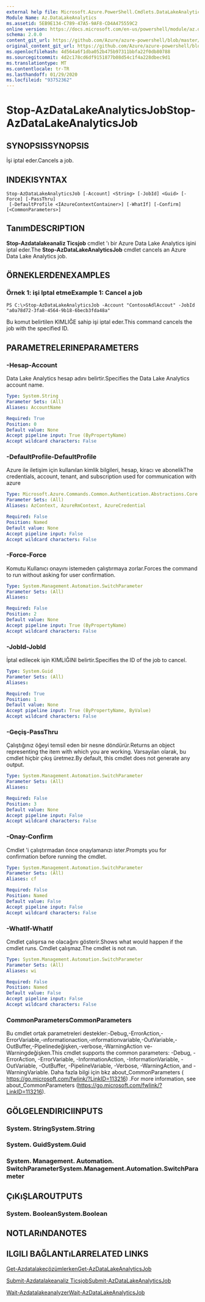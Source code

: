 ```yaml
---
external help file: Microsoft.Azure.PowerShell.Cmdlets.DataLakeAnalytics.dll-Help.xml
Module Name: Az.DataLakeAnalytics
ms.assetid: 5EB9E134-C789-47A5-9AF8-CD4A475559C2
online version: https://docs.microsoft.com/en-us/powershell/module/az.datalakeanalytics/stop-azdatalakeanalyticsjob
schema: 2.0.0
content_git_url: https://github.com/Azure/azure-powershell/blob/master/src/DataLakeAnalytics/DataLakeAnalytics/help/Stop-AzDataLakeAnalyticsJob.md
original_content_git_url: https://github.com/Azure/azure-powershell/blob/master/src/DataLakeAnalytics/DataLakeAnalytics/help/Stop-AzDataLakeAnalyticsJob.md
ms.openlocfilehash: 4d564a6f1dba052b475b97311bbfa22f0db80788
ms.sourcegitcommit: 4d2c178cd6df9151877b08d54c1f4a228dbec9d1
ms.translationtype: MT
ms.contentlocale: tr-TR
ms.lasthandoff: 01/29/2020
ms.locfileid: "93752362"
---
```

# <span data-ttu-id="5814a-101">Stop-AzDataLakeAnalyticsJob</span><span class="sxs-lookup"><span data-stu-id="5814a-101">Stop-AzDataLakeAnalyticsJob</span></span>

## <span data-ttu-id="5814a-102">SYNOPSIS</span><span class="sxs-lookup"><span data-stu-id="5814a-102">SYNOPSIS</span></span>
<span data-ttu-id="5814a-103">İşi iptal eder.</span><span class="sxs-lookup"><span data-stu-id="5814a-103">Cancels a job.</span></span>

## <span data-ttu-id="5814a-104">INDEKI</span><span class="sxs-lookup"><span data-stu-id="5814a-104">SYNTAX</span></span>

```
Stop-AzDataLakeAnalyticsJob [-Account] <String> [-JobId] <Guid> [-Force] [-PassThru]
 [-DefaultProfile <IAzureContextContainer>] [-WhatIf] [-Confirm] [<CommonParameters>]
```

## <span data-ttu-id="5814a-105">Tanım</span><span class="sxs-lookup"><span data-stu-id="5814a-105">DESCRIPTION</span></span>
<span data-ttu-id="5814a-106">**Stop-Azdatalakeanaliz Ticsjob** cmdlet 'ı bir Azure Data Lake Analytics işini iptal eder.</span><span class="sxs-lookup"><span data-stu-id="5814a-106">The **Stop-AzDataLakeAnalyticsJob** cmdlet cancels an Azure Data Lake Analytics job.</span></span>

## <span data-ttu-id="5814a-107">ÖRNEKLERDEN</span><span class="sxs-lookup"><span data-stu-id="5814a-107">EXAMPLES</span></span>

### <span data-ttu-id="5814a-108">Örnek 1: işi Iptal etme</span><span class="sxs-lookup"><span data-stu-id="5814a-108">Example 1: Cancel a job</span></span>
```
PS C:\>Stop-AzDataLakeAnalyticsJob -Account "ContosoAdlAccout" -JobId "a0a78d72-3fa8-4564-9b18-6becb3fda48a"
```

<span data-ttu-id="5814a-109">Bu komut belirtilen KIMLIĞE sahip işi iptal eder.</span><span class="sxs-lookup"><span data-stu-id="5814a-109">This command cancels the job with the specified ID.</span></span>

## <span data-ttu-id="5814a-110">PARAMETRELERINE</span><span class="sxs-lookup"><span data-stu-id="5814a-110">PARAMETERS</span></span>

### <span data-ttu-id="5814a-111">-Hesap</span><span class="sxs-lookup"><span data-stu-id="5814a-111">-Account</span></span>
<span data-ttu-id="5814a-112">Data Lake Analytics hesap adını belirtir.</span><span class="sxs-lookup"><span data-stu-id="5814a-112">Specifies the Data Lake Analytics account name.</span></span>

```yaml
Type: System.String
Parameter Sets: (All)
Aliases: AccountName

Required: True
Position: 0
Default value: None
Accept pipeline input: True (ByPropertyName)
Accept wildcard characters: False
```

### <span data-ttu-id="5814a-113">-DefaultProfile</span><span class="sxs-lookup"><span data-stu-id="5814a-113">-DefaultProfile</span></span>
<span data-ttu-id="5814a-114">Azure ile iletişim için kullanılan kimlik bilgileri, hesap, kiracı ve abonelik</span><span class="sxs-lookup"><span data-stu-id="5814a-114">The credentials, account, tenant, and subscription used for communication with azure</span></span>

```yaml
Type: Microsoft.Azure.Commands.Common.Authentication.Abstractions.Core.IAzureContextContainer
Parameter Sets: (All)
Aliases: AzContext, AzureRmContext, AzureCredential

Required: False
Position: Named
Default value: None
Accept pipeline input: False
Accept wildcard characters: False
```

### <span data-ttu-id="5814a-115">-Force</span><span class="sxs-lookup"><span data-stu-id="5814a-115">-Force</span></span>
<span data-ttu-id="5814a-116">Komutu Kullanıcı onayını istemeden çalıştırmaya zorlar.</span><span class="sxs-lookup"><span data-stu-id="5814a-116">Forces the command to run without asking for user confirmation.</span></span>

```yaml
Type: System.Management.Automation.SwitchParameter
Parameter Sets: (All)
Aliases:

Required: False
Position: 2
Default value: None
Accept pipeline input: True (ByPropertyName)
Accept wildcard characters: False
```

### <span data-ttu-id="5814a-117">-JobId</span><span class="sxs-lookup"><span data-stu-id="5814a-117">-JobId</span></span>
<span data-ttu-id="5814a-118">İptal edilecek işin KIMLIĞINI belirtir.</span><span class="sxs-lookup"><span data-stu-id="5814a-118">Specifies the ID of the job to cancel.</span></span>

```yaml
Type: System.Guid
Parameter Sets: (All)
Aliases:

Required: True
Position: 1
Default value: None
Accept pipeline input: True (ByPropertyName, ByValue)
Accept wildcard characters: False
```

### <span data-ttu-id="5814a-119">-Geçiş</span><span class="sxs-lookup"><span data-stu-id="5814a-119">-PassThru</span></span>
<span data-ttu-id="5814a-120">Çalıştığınız öğeyi temsil eden bir nesne döndürür.</span><span class="sxs-lookup"><span data-stu-id="5814a-120">Returns an object representing the item with which you are working.</span></span>
<span data-ttu-id="5814a-121">Varsayılan olarak, bu cmdlet hiçbir çıkış üretmez.</span><span class="sxs-lookup"><span data-stu-id="5814a-121">By default, this cmdlet does not generate any output.</span></span>

```yaml
Type: System.Management.Automation.SwitchParameter
Parameter Sets: (All)
Aliases:

Required: False
Position: 3
Default value: None
Accept pipeline input: False
Accept wildcard characters: False
```

### <span data-ttu-id="5814a-122">-Onay</span><span class="sxs-lookup"><span data-stu-id="5814a-122">-Confirm</span></span>
<span data-ttu-id="5814a-123">Cmdlet 'i çalıştırmadan önce onaylamanızı ister.</span><span class="sxs-lookup"><span data-stu-id="5814a-123">Prompts you for confirmation before running the cmdlet.</span></span>

```yaml
Type: System.Management.Automation.SwitchParameter
Parameter Sets: (All)
Aliases: cf

Required: False
Position: Named
Default value: False
Accept pipeline input: False
Accept wildcard characters: False
```

### <span data-ttu-id="5814a-124">-WhatIf</span><span class="sxs-lookup"><span data-stu-id="5814a-124">-WhatIf</span></span>
<span data-ttu-id="5814a-125">Cmdlet çalışırsa ne olacağını gösterir.</span><span class="sxs-lookup"><span data-stu-id="5814a-125">Shows what would happen if the cmdlet runs.</span></span>
<span data-ttu-id="5814a-126">Cmdlet çalışmaz.</span><span class="sxs-lookup"><span data-stu-id="5814a-126">The cmdlet is not run.</span></span>

```yaml
Type: System.Management.Automation.SwitchParameter
Parameter Sets: (All)
Aliases: wi

Required: False
Position: Named
Default value: False
Accept pipeline input: False
Accept wildcard characters: False
```

### <span data-ttu-id="5814a-127">CommonParameters</span><span class="sxs-lookup"><span data-stu-id="5814a-127">CommonParameters</span></span>
<span data-ttu-id="5814a-128">Bu cmdlet ortak parametreleri destekler:-Debug,-ErrorAction,-ErrorVariable,-ınformationaction,-ınformationvariable,-OutVariable,-OutBuffer,-Pipelinedeğişken,-verbose,-WarningAction ve-Warningdeğişken.</span><span class="sxs-lookup"><span data-stu-id="5814a-128">This cmdlet supports the common parameters: -Debug, -ErrorAction, -ErrorVariable, -InformationAction, -InformationVariable, -OutVariable, -OutBuffer, -PipelineVariable, -Verbose, -WarningAction, and -WarningVariable.</span></span> <span data-ttu-id="5814a-129">Daha fazla bilgi için bkz about_CommonParameters ( https://go.microsoft.com/fwlink/?LinkID=113216) .</span><span class="sxs-lookup"><span data-stu-id="5814a-129">For more information, see about_CommonParameters (https://go.microsoft.com/fwlink/?LinkID=113216).</span></span>

## <span data-ttu-id="5814a-130">GÖLGELENDIRICI</span><span class="sxs-lookup"><span data-stu-id="5814a-130">INPUTS</span></span>

### <span data-ttu-id="5814a-131">System. String</span><span class="sxs-lookup"><span data-stu-id="5814a-131">System.String</span></span>

### <span data-ttu-id="5814a-132">System. Guid</span><span class="sxs-lookup"><span data-stu-id="5814a-132">System.Guid</span></span>

### <span data-ttu-id="5814a-133">System. Management. Automation. SwitchParameter</span><span class="sxs-lookup"><span data-stu-id="5814a-133">System.Management.Automation.SwitchParameter</span></span>

## <span data-ttu-id="5814a-134">ÇıKıŞLAR</span><span class="sxs-lookup"><span data-stu-id="5814a-134">OUTPUTS</span></span>

### <span data-ttu-id="5814a-135">System. Boolean</span><span class="sxs-lookup"><span data-stu-id="5814a-135">System.Boolean</span></span>

## <span data-ttu-id="5814a-136">NOTLARıNDA</span><span class="sxs-lookup"><span data-stu-id="5814a-136">NOTES</span></span>

## <span data-ttu-id="5814a-137">ILGILI BAĞLANTıLAR</span><span class="sxs-lookup"><span data-stu-id="5814a-137">RELATED LINKS</span></span>

[<span data-ttu-id="5814a-138">Get-Azdatalakeçözümlerken</span><span class="sxs-lookup"><span data-stu-id="5814a-138">Get-AzDataLakeAnalyticsJob</span></span>](./Get-AzDataLakeAnalyticsJob.md)

[<span data-ttu-id="5814a-139">Submit-Azdatalakeanaliz Ticsjob</span><span class="sxs-lookup"><span data-stu-id="5814a-139">Submit-AzDataLakeAnalyticsJob</span></span>](./Submit-AzDataLakeAnalyticsJob.md)

[<span data-ttu-id="5814a-140">Wait-Azdatalakeanalyzer</span><span class="sxs-lookup"><span data-stu-id="5814a-140">Wait-AzDataLakeAnalyticsJob</span></span>](./Wait-AzDataLakeAnalyticsJob.md)


